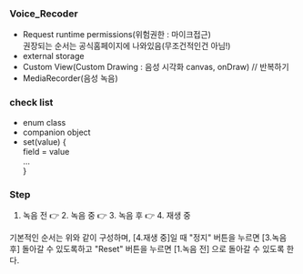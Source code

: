 ### Voice_Recoder

+ Request runtime permissions(위험권한 : 마이크접근)  
  권장되는 순서는 공식홈페이지에 나와있음(무조건적인건 아님!)
+ external storage
+ Custom View(Custom Drawing : 음성 시각화 canvas, onDraw) // 반복하기
+ MediaRecorder(음성 녹음)

### check list
+ enum class
+ companion object
+ set(value) {  
  field = value  
  ...  
  }


### Step
1. 녹음 전 👉 2. 녹음 중 👉 3. 녹음 후 👉 4. 재생 중  

기본적인 순서는 위와 같이 구성하며, [4.재생 중]일 때 "정지" 버튼을 누르면 [3.녹음 후] 돌아갈 수 있도록하고 "Reset" 버튼을 누르면 [1.녹음 전] 으로 돌아갈 수 있도록 한다.
